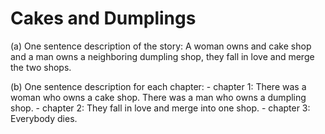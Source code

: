 # Cakes and Dumplings
(a) One sentence description of the story:
A woman owns and cake shop and a man owns a neighboring dumpling shop,
they fall in love and merge the two shops.

(b) One sentence description for each chapter:
    - chapter 1: There was a woman who owns a cake shop. There was a man who owns a dumpling shop.
    - chapter 2: They fall in love and merge into one shop.
    - chapter 3: Everybody dies.